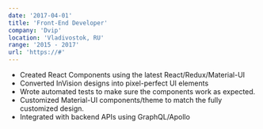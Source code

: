 ```yaml
---
date: '2017-04-01'
title: 'Front-End Developer'
company: 'Dvip'
location: 'Vladivostok, RU'
range: '2015 - 2017'
url: 'https://#'
---
```


- Created React Components using the latest React/Redux/Material-UI
- Converted InVision designs into pixel-perfect UI elements
- Wrote automated tests to make sure the components work as expected.
- Customized Material-UI components/theme to match the fully customized design.
- Integrated with backend APIs using GraphQL/Apollo
